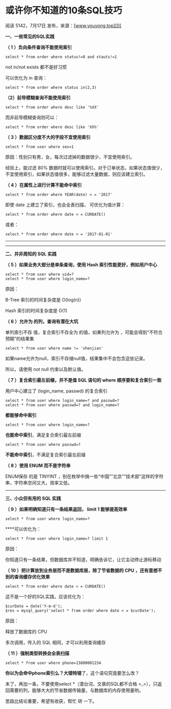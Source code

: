 # 或许你不知道的10条SQL技巧

阅读 5142，7月17日 发布，来源：[www.youyong.top][0]

**一、一些常见的SQL实践**

**（ 1 ）负向条件查询不能使用索引**

    select * from order where status!=0 and stauts!=1

not in/not exists 都不是好习惯

可以优化为  in 查询：

    select * from order where status in(2,3)

**（2）前导模糊查询不能使用索引**

    select * from order where desc like '%XX'

而非前导模糊查询则可以：

    select * from order where desc like 'XX%'

**（ 3 ）数据区分度不大的字段不宜使用索引**

    select * from user where sex=1

原因：性别只有男，女，每次过滤掉的数据很少，不宜使用索引。

经验上，能过滤  80% 数据时就可以使用索引。对于订单状态，如果状态值很少，不宜使用索引，如果状态值很多，能够过滤大量数据，则应该建立索引。

**（ 4 ）在属性上进行计算不能命中索引**

    select * from order where YEAR(date) < = '2017'

即使 date 上建立了索引，也会全表扫描， 可优化为值计算：

    select * from order where date < = CURDATE()

或者：

    select * from order where date < = '2017-01-01'

- - -

****

**二、并非周知的 SQL 实践**

**（ 5 ）如果业务大部分是单条查询，使用 Hash 索引性能更好，例如用户中心**

    select * from user where uid=?
    select * from user where login_name=?

原因：

B-Tree 索引的时间复杂度是 O(log(n))

Hash 索引的时间复杂度是 O(1)

**（ 6 ）允许为 的列，查询有潜在大坑**

单列索引不存 值，复合索引不存全为 的值，如果列允许为 ，可能会得到“不符合预期”的结果集

    select * from user where name != 'shenjian'

如果name允许为null，索引不存储null值，结果集中不会包含这些记录。

所以，请使用 not null 约束以及默认值。

**（ 7 ）复合索引最左前缀，并不是值 SQL 语句的 where 顺序要和复合索引一致**

用户中心建立了 (login_name, passwd) 的复合索引

    select * from user where login_name=? and passwd=?
    select * from user where passwd=? and login_name=?

**都能够命中索引**

    select * from user where login_name=?

**也能命中索引**，满足复合索引最左前缀

    select * from user where passwd=?

**不能命中索引**，不满足复合索引最左前缀

**（ 8 ）使用 ENUM 而不是字符串**

ENUM保存 的是 TINYINT ，别在枚举中搞一些“中国”“北京”“技术部”这样的字符串，字符串空间又大，效率又低。

- - -

 **三、小众但有用的 SQL 实践**

**（ 9 ）如果明确知道只有一条结果返回， limit 1 能够提高效率**

    select * from user where login_name=?

****可以优化为：

    select * from user where login_name=? limit 1

原因：

你知道只有一条结果，但数据库并不知道，明确告诉它，让它主动停止游标移动

**（ 10 ）把计算放到业务层而不是数据库层，除了节省数据的 CPU ，还有意想不到的查询缓存优化效果**

    select * from order where date < = CURDATE()

这不是一个好的SQL实践，应该优化为：

    $curDate = date('Y-m-d');
    $res = mysql_query('select * from order where date < = $curDate');

原因：

释放了数据库的 CPU

多次调用，传入的 SQL 相同，才可以利用查询缓存

**（ 11 ）强制类型转换会全表扫描**

    select * from user where phone=13800001234

**你以为会命中phone索引么？大错特错**了，这个语句究竟要怎么改？

末了，再加一条，不要使用select *（潜台词，文章的SQL都不合格 =_=），只返回需要的列，能够大大的节省数据传输量，与数据库的内存使用量哟。

思路比结论重要，希望有收获，帮忙 转 一下。

[0]: /r/1250000010224477?shareId=1210000010224478